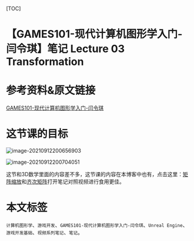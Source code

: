 [TOC]

# 【GAMES101-现代计算机图形学入门-闫令琪】笔记 Lecture 03 Transformation

# 参考资料&原文链接

[GAMES101-现代计算机图形学入门-闫令琪](https://www.bilibili.com/video/BV1X7411F744)

# 这节课的目标

![image-20210912200656903](https://sin998-blog-image.oss-cn-beijing.aliyuncs.com/images/202109122006171.png)

![image-20210912200704051](https://sin998-blog-image.oss-cn-beijing.aliyuncs.com/images/202109122007483.png)

这节和3D数学里面的内容差不多，这节课的内容在本博客中也有，点击这里：[矩阵缩放](https://www.cnblogs.com/sin998/p/15228118.html#%E7%BC%A9%E6%94%BE)和[齐次矩阵](https://www.cnblogs.com/sin998/p/15229522.html#%E9%BD%90%E6%AC%A1%E7%9F%A9%E9%98%B5)打开笔记对照视频进行食用更佳。

# 本文标签

`计算机图形学`、`游戏开发`、`GAMES101-现代计算机图形学入门-闫令琪`、`Unreal Engine`、`游戏开发基础`、`视频系列笔记`、`笔记`。